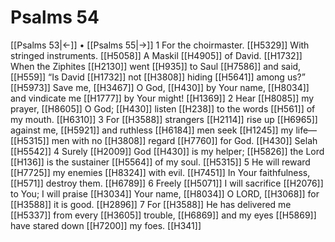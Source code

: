 # Psalms 54
[[Psalms 53|←]] • [[Psalms 55|→]]
1 For the choirmaster. [[H5329]] With stringed instruments. [[H5058]] A Maskil [[H4905]] of David. [[H1732]] When the Ziphites [[H2130]] went [[H935]] to Saul [[H7586]] and said, [[H559]] “Is David [[H1732]] not [[H3808]] hiding [[H5641]] among us?” [[H5973]] Save me, [[H3467]] O God, [[H430]] by Your name, [[H8034]] and vindicate me [[H1777]] by Your might! [[H1369]] 
2 Hear [[H8085]] my prayer, [[H8605]] O God; [[H430]] listen [[H238]] to the words [[H561]] of my mouth. [[H6310]] 
3 For [[H3588]] strangers [[H2114]] rise up [[H6965]] against me, [[H5921]] and ruthless [[H6184]] men seek [[H1245]] my life— [[H5315]] men with no [[H3808]] regard [[H7760]] for God. [[H430]] Selah [[H5542]] 
4 Surely [[H2009]] God [[H430]] is my helper; [[H5826]] the Lord [[H136]] is the sustainer [[H5564]] of my soul. [[H5315]] 
5 He will reward [[H7725]] my enemies [[H8324]] with evil. [[H7451]] In Your faithfulness, [[H571]] destroy them. [[H6789]] 
6 Freely [[H5071]] I will sacrifice [[H2076]] to You;  I will praise [[H3034]] Your name, [[H8034]] O LORD, [[H3068]] for [[H3588]] it is good. [[H2896]] 
7 For [[H3588]] He has delivered me [[H5337]] from every [[H3605]] trouble, [[H6869]] and my eyes [[H5869]] have stared down [[H7200]] my foes. [[H341]] 
